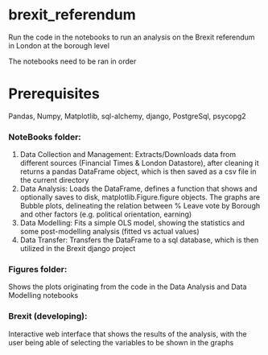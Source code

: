 # brexit_referendum
Run the code in the notebooks to run an analysis on the Brexit referendum in London at the borough level  

The notebooks need to be ran in order

# Prerequisites  

Pandas, Numpy, Matplotlib, sql-alchemy, django, PostgreSql, psycopg2

### NoteBooks folder:

1. Data Collection and Management: Extracts/Downloads data from different sources (Financial Times & London Datastore), after cleaning it returns a pandas DataFrame object, which is then saved as a csv file in the current directory
2. Data Analysis: Loads the DataFrame, defines a function that shows and optionally saves to disk, matplotlib.Figure.figure objects. The graphs are Bubble plots, delineating the relation between % Leave vote by Borough and other factors (e.g. political orientation, earning)
3. Data Modelling: Fits a simple OLS model, showing the statistics and some post-modelling analysis (fitted vs actual values)
4. Data Transfer: Transfers the DataFrame to a sql database, which is then utilized in the Brexit django project

### Figures folder:

Shows the plots originating from the code in the Data Analysis and Data Modelling notebooks

### Brexit (developing):

Interactive web interface that shows the results of the analysis, with the user being able of selecting the variables to be shown in the graphs
